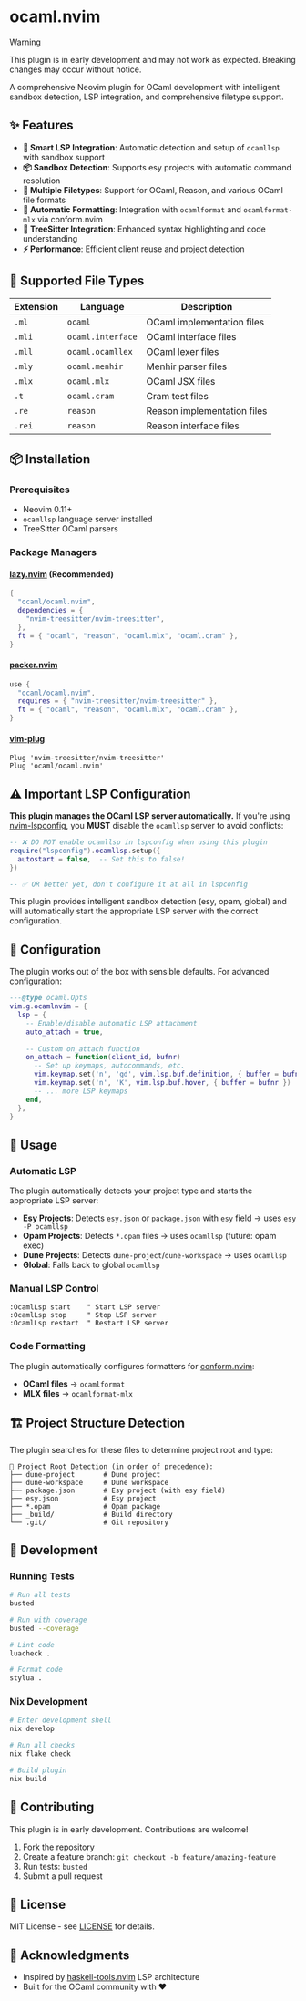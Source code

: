# ocaml.nvim

> [!WARNING]
> This plugin is in early development and may not work as expected.
> Breaking changes may occur without notice.

A comprehensive Neovim plugin for OCaml development with intelligent sandbox
detection, LSP integration, and comprehensive filetype support.

## ✨ Features

- **🎯 Smart LSP Integration**: Automatic detection and setup of `ocamllsp`
  with sandbox support
- **📦 Sandbox Detection**: Supports esy projects with automatic command
  resolution
- **🎨 Multiple Filetypes**: Support for OCaml, Reason, and various OCaml
  file formats
- **🔧 Automatic Formatting**: Integration with `ocamlformat` and
  `ocamlformat-mlx` via conform.nvim
- **🌳 TreeSitter Integration**: Enhanced syntax highlighting and code
  understanding
- **⚡ Performance**: Efficient client reuse and project detection

## 📁 Supported File Types

| Extension | Language | Description |
|-----------|----------|-------------|
| `.ml` | `ocaml` | OCaml implementation files |
| `.mli` | `ocaml.interface` | OCaml interface files |
| `.mll` | `ocaml.ocamllex` | OCaml lexer files |
| `.mly` | `ocaml.menhir` | Menhir parser files |
| `.mlx` | `ocaml.mlx` | OCaml JSX files |
| `.t` | `ocaml.cram` | Cram test files |
| `.re` | `reason` | Reason implementation files |
| `.rei` | `reason` | Reason interface files |

## 📦 Installation

### Prerequisites

- Neovim 0.11+
- `ocamllsp` language server installed
- TreeSitter OCaml parsers

### Package Managers

#### [lazy.nvim](https://github.com/folke/lazy.nvim) (Recommended)

```lua
{
  "ocaml/ocaml.nvim",
  dependencies = {
    "nvim-treesitter/nvim-treesitter",
  },
  ft = { "ocaml", "reason", "ocaml.mlx", "ocaml.cram" },
}
```

#### [packer.nvim](https://github.com/wbthomason/packer.nvim)

```lua
use {
  "ocaml/ocaml.nvim",
  requires = { "nvim-treesitter/nvim-treesitter" },
  ft = { "ocaml", "reason", "ocaml.mlx", "ocaml.cram" },
}
```

#### [vim-plug](https://github.com/junegunn/vim-plug)

```vim
Plug 'nvim-treesitter/nvim-treesitter'
Plug 'ocaml/ocaml.nvim'
```

## ⚠️ Important LSP Configuration

**This plugin manages the OCaml LSP server automatically.** If you're using
[nvim-lspconfig](https://github.com/neovim/nvim-lspconfig), you **MUST**
disable the `ocamllsp` server to avoid conflicts:

```lua
-- ❌ DO NOT enable ocamllsp in lspconfig when using this plugin
require("lspconfig").ocamllsp.setup({
  autostart = false,  -- Set this to false!
})

-- ✅ OR better yet, don't configure it at all in lspconfig
```

This plugin provides intelligent sandbox detection (esy, opam, global) and will
automatically start the appropriate LSP server with the correct configuration.

## 🔧 Configuration

The plugin works out of the box with sensible defaults. For advanced configuration:

```lua
---@type ocaml.Opts
vim.g.ocamlnvim = {
  lsp = {
    -- Enable/disable automatic LSP attachment
    auto_attach = true,
    
    -- Custom on_attach function
    on_attach = function(client_id, bufnr)
      -- Set up keymaps, autocommands, etc.
      vim.keymap.set('n', 'gd', vim.lsp.buf.definition, { buffer = bufnr })
      vim.keymap.set('n', 'K', vim.lsp.buf.hover, { buffer = bufnr })
      -- ... more LSP keymaps
    end,
  },
}
```

## 🚀 Usage

### Automatic LSP

The plugin automatically detects your project type and starts the appropriate
LSP server:

- **Esy Projects**: Detects `esy.json` or `package.json` with `esy` field →
  uses `esy -P ocamllsp`
- **Opam Projects**: Detects `*.opam` files → uses `ocamllsp`
  (future: opam exec)
- **Dune Projects**: Detects `dune-project`/`dune-workspace` → uses `ocamllsp`
- **Global**: Falls back to global `ocamllsp`

### Manual LSP Control

```vim
:OcamlLsp start    " Start LSP server
:OcamlLsp stop     " Stop LSP server  
:OcamlLsp restart  " Restart LSP server
```

### Code Formatting

The plugin automatically configures formatters for
[conform.nvim](https://github.com/stevearc/conform.nvim):

- **OCaml files** → `ocamlformat`
- **MLX files** → `ocamlformat-mlx`

## 🏗️ Project Structure Detection

The plugin searches for these files to determine project root and type:

```text
📁 Project Root Detection (in order of precedence):
├── dune-project       # Dune project
├── dune-workspace     # Dune workspace  
├── package.json       # Esy project (with esy field)
├── esy.json           # Esy project
├── *.opam             # Opam package
├── _build/            # Build directory
└── .git/              # Git repository
```

## 🔧 Development

### Running Tests

```bash
# Run all tests
busted

# Run with coverage
busted --coverage

# Lint code
luacheck .

# Format code  
stylua .
```

### Nix Development

```bash
# Enter development shell
nix develop

# Run all checks
nix flake check

# Build plugin
nix build
```

## 🤝 Contributing

This plugin is in early development. Contributions are welcome!

1. Fork the repository
2. Create a feature branch: `git checkout -b feature/amazing-feature`
3. Run tests: `busted`
4. Submit a pull request

## 📝 License

MIT License - see [LICENSE](LICENSE) for details.

## 🙏 Acknowledgments

- Inspired by [haskell-tools.nvim](https://github.com/mrcjkb/haskell-tools.nvim)
  LSP architecture
- Built for the OCaml community with ❤️
